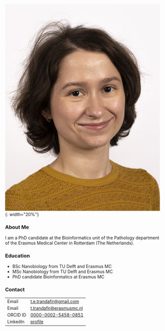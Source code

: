 ![](https://github.com/TETrandafir/TETrandafir.github.io/blob/main/Teodora%20Trandafir%20Ee1579%20Bioinformatica.jpg){: width="20%"}

### About Me

I am a PhD candidate at the Bioinformatics unit of the Pathology department of the Erasmus Medical Center in Rotterdam (The Netherlands).

### Education

- BSc Nanobiology from TU Delft and Erasmus MC
- MSc Nanobiology from TU Delft and Erasmus MC
- PhD candidate Bioinformatics at Erasmus MC

### Contact

|           |                                             |
|-----------|---------------------------------------------|
|Email      | t.e.trandafir@gmail.com  
|Email      | t.trandafir@erasmusmc.nl 
|ORCID ID   | [0000-0002-5458-0851](https://orcid.org/0000-0002-5458-0851)       |
|LinkedIn   | [profile](https://www.linkedin.com/in/teodora-elena-trandafir-548bab177)     | |
